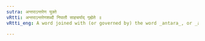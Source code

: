 ```yaml
---
sutra: अन्तराऽन्तरेण युक्ते
vRtti: अन्तराऽन्तरेणशब्दौ निपातौ साहचर्याद् गृह्येते ॥
vRtti_eng: A word joined with (or governed by) the word _antara_, or _antarena_ takes the second case-affix.

---
```

